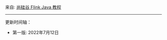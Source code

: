 
来自: [尚硅谷 Flink Java 教程](https://www.bilibili.com/video/BV1qy4y1q728?vd_source=554a818fa3b2b8eac72efab5838146bf)

---------------------------------------------

更新时间轴：

- 第一版: 2022年7月12日